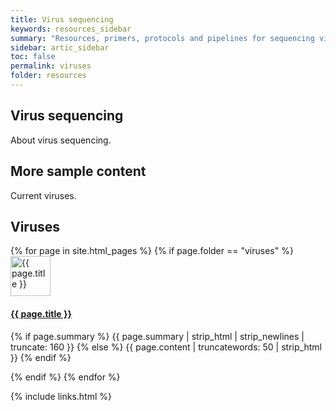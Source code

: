```yaml
---
title: Virus sequencing
keywords: resources_sidebar
summary: "Resources, primers, protocols and pipelines for sequencing viruses"
sidebar: artic_sidebar
toc: false
permalink: viruses
folder: resources
---
```


## Virus sequencing

About virus sequencing.

## More sample content

Current viruses.

<div class="row">
    <div class="col-lg-12">
        <h2 class="page-header">Viruses</h2>
    </div>
    {% for page in site.html_pages %}
    {% if page.folder == "viruses" %}
    <div class="col-md-4">
        <div class="media">
            <div class="pull-left">
                    <span class="fa-stack fa-2x">
                        <img src="{{ page.image }}" alt="{{ page.title }}" class="img-responsive" style="width: 64px; height: 64px;"/>
<!--                <i class="fa fa-circle fa-stack-2x text-primary"></i>
<i class="fa fa-tree fa-stack-1x fa-inverse"></i> -->
                    </span>
            </div>
            <div class="media-body">
                <h4 class="media-heading"><a class="post-link" href="{{ page.url | remove: "/" }}">{{ page.title }}</a></h4>
                <p>{% if page.summary %} {{ page.summary | strip_html | strip_newlines | truncate: 160 }} {% else %} {{ page.content | truncatewords: 50 | strip_html }} {% endif %}</p>
            </div>
        </div>
    </div>
    {% endif %}
    {% endfor %}
</div>



{% include links.html %}
